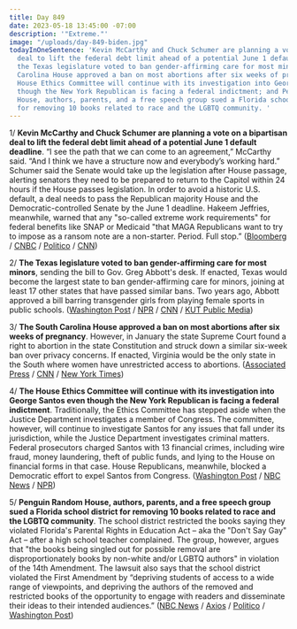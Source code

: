 ```yaml
---
title: Day 849
date: 2023-05-18 13:45:00 -07:00
description: '"Extreme."'
image: "/uploads/day-849-biden.jpg"
todayInOneSentence: 'Kevin McCarthy and Chuck Schumer are planning a vote on a bipartisan
  deal to lift the federal debt limit ahead of a potential June 1 default deadline;
  the Texas legislature voted to ban gender-affirming care for most minors; the South
  Carolina House approved a ban on most abortions after six weeks of pregnancy; the
  House Ethics Committee will continue with its investigation into George Santos even
  though the New York Republican is facing a federal indictment; and Penguin Random
  House, authors, parents, and a free speech group sued a Florida school district
  for removing 10 books related to race and the LGBTQ community. '
---
```


1/ **Kevin McCarthy and Chuck Schumer are planning a vote on a bipartisan deal to lift the federal debt limit ahead of a potential June 1 default deadline**. “I see the path that we can come to an agreement,” McCarthy said. “And I think we have a structure now and everybody’s working hard.” Schumer said the Senate would take up the legislation after House passage, alerting senators they need to be prepared to return to the Capitol within 24 hours if the House passes legislation. In order to avoid a historic U.S. default, a deal needs to pass the Republican majority House and the Democratic-controlled Senate by the June 1 deadline. Hakeem Jeffries, meanwhile, warned that any "so-called extreme work requirements" for federal benefits like SNAP or Medicaid "that MAGA Republicans want to try to impose as a ransom note are a non-starter. Period. Full stop.” ([Bloomberg](https://www.bloomberg.com/news/articles/2023-05-18/mccarthy-predicts-us-debt-limit-deal-on-house-floor-next-week?srnd=premium&sref=MIBMEEoj) / [CNBC](https://www.cnbc.com/2023/05/18/mccarthy-says-house-could-vote-on-debt-ceiling-deal-as-soon-as-next-week.html) / [Politico](https://www.politico.com/news/2023/05/18/mccarthy-debt-ceiling-vote-00097660) / [CNN](https://www.cnn.com/2023/05/18/politics/debt-ceiling-talks-optimism/index.html))

2/ **The Texas legislature voted to ban gender-affirming care for most minors**, sending the bill to Gov. Greg Abbott's desk. If enacted, Texas would become the largest state to ban gender-affirming care for minors, joining at least 17 other states that have passed similar bans. Two years ago, Abbott approved a bill barring transgender girls from playing female sports in public schools. ([Washington Post](https://www.washingtonpost.com/nation/2023/05/17/texas-transgender-bill-children-healthcare/) / [NPR](https://www.npr.org/2023/05/17/1176799997/the-texas-legislature-approves-a-ban-on-gender-affirming-care-for-minors#:~:text=Texas%20Legislature%20OKs%20ban%20on%20gender%2Daffirming%20care%20for) / [CNN](https://www.cnn.com/2023/05/18/politics/texas-gender-affirming-care-ban/index.html) / [KUT Public Media](https://www.kut.org/politics/2023-05-18/texas-legislature-passes-ban-on-gender-affirming-care-for-minors))

3/ **The South Carolina House approved a ban on most abortions after six weeks of pregnancy**. However, in January the state Supreme Court found a right to abortion in the state Constitution and struck down a similar six-week ban over privacy concerns. If enacted, Virginia would be the only state in the South where women have unrestricted access to abortions. ([Associated Press](https://apnews.com/article/abortion-bans-north-carolina-south-carolina-da99a7f6c4d27297020bc2622c065345) / [CNN](https://www.cnn.com/2023/05/17/politics/south-carolina-abortion-debate/index.html) / [New York Times](https://www.nytimes.com/2023/05/17/us/south-carolina-abortion-ban.html))

4/ **The House Ethics Committee will continue with its investigation into George Santos even though the New York Republican is facing a federal indictment**. Traditionally, the Ethics Committee has stepped aside when the Justice Department investigates a member of Congress. The committee, however, will continue to investigate Santos for any issues that fall under its jurisdiction, while the Justice Department investigates criminal matters. Federal prosecutors charged Santos with 13 financial crimes, including wire fraud, money laundering, theft of public funds, and lying to the House on financial forms in that case. House Republicans, meanwhile, blocked a Democratic effort to expel Santos from Congress. ([Washington Post](https://www.washingtonpost.com/politics/2023/05/18/santos-ethics-committee-justice/) / [NBC News](https://www.nbcnews.com/politics/congress/house-ethics-panel-will-continue-investigating-rep-george-santos-charg-rcna85058) / [NPR](https://www.npr.org/2023/05/16/1176489151/house-democrat-introduces-resolution-to-expel-rep-george-santos-from-congress))

5/ **Penguin Random House, authors, parents, and a free speech group sued a Florida school district for removing 10 books related to race and the LGBTQ community**. The school district restricted the books saying they violated Florida's Parental Rights in Education Act – aka the "Don't Say Gay" Act – after a high school teacher complained. The group, however, argues that "the books being singled out for possible removal are disproportionately books by non-white and/or LGBTQ authors" in violation of the 14th Amendment. The lawsuit also says that the school district violated the First Amendment by “depriving students of access to a wide range of viewpoints, and depriving the authors of the removed and restricted books of the opportunity to engage with readers and disseminate their ideas to their intended audiences.” ([NBC News](https://www.nbcnews.com/nbc-out/out-news/penguin-random-house-florida-parents-sue-school-district-book-bans-rcna84706) / [Axios](https://www.axios.com/2023/05/17/penguin-random-house-pen-america-florida-school-district-book-ban-lawsuit) / [Politico](https://www.politico.com/news/2023/05/17/penguin-random-house-others-sues-florida-school-district-over-book-bans-00097501) / [Washington Post](https://www.washingtonpost.com/books/2023/05/17/pen-america-penguin-random-house-lawsuit/))

